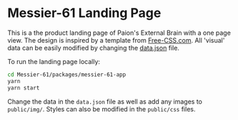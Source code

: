 Messier-61 Landing Page
=======================

This is a the product landing page of Paion's External Brain with a one page view. The design is inspired by a template
from [Free-CSS.com](https://www.free-css.com/assets/files/free-css-templates/preview/page234/interact/). All 'visual'
data can be easily modified by changing the [data.json](./src/data/data.json) file.

To run the landing page locally:

```bash
cd Messier-61/packages/messier-61-app
yarn
yarn start
```

Change the data in the ```data.json``` file as well as add any images to ```public/img/```. Styles can also be modified
in the ```public/css``` files.
